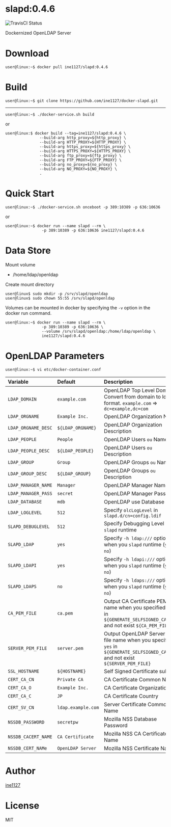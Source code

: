 # slapd:0.4.6

![TravisCI Status](https://travis-ci.org/ine1127/docker-slapd.svg?branch=master)

Dockernized OpenLDAP Server

# Download

```shell-session
user@linux:~$ docker pull ine1127/slapd:0.4.6
```

# Build

```
user@linux:~$ git clone https://github.com/ine1127/docker-slapd.git
```

---

```shell-session
user@linux:~$ ./docker-service.sh build
```

or

```shell-session
user@linux:$ docker build --tag=ine1127/slapd:0.4.6 \
               --build-arg http_proxy=${http_proxy} \
               --build-arg HTTP_PROXY=${HTTP_PROXY} \
               --build-arg https_proxy=${https_proxy} \
               --build-arg HTTPS_PROXY=${HTTPS_PROXY} \
               --build-arg ftp_proxy=${ftp_proxy} \
               --build-arg FTP_PROXY=${FTP_PROXY} \
               --build-arg no_proxy=${no_proxy} \
               --build-arg NO_PROXY=${NO_PROXY} \
               .
```

# Quick Start

```shell-session
user@linux:~$ ./docker-service.sh onceboot -p 389:10389 -p 636:10636
```

or

```shell-session
user@linux:~$ docker run --name slapd --rm \
                -p 389:10389 -p 636:10636 ine1127/slapd:0.4.6
```

# Data Store

Mount volume

- /home/ldap/openldap

Create mount directory

```
user@linux$ sudo mkdir -p /srv/slapd/openldap
user@linux$ sudo chown 55:55 /srv/slapd/openldap
```

Volumes can be mounted in docker by specifying the `-v` option in the docker run command.

```shell-session
user@linux:~$ docker run --name slapd --rm \
                -p 389:10389 -p 636:10636 \
                --volume /srv/slapd/openldap:/home/ldap/openldap \
                ine1127/slapd:0.4.6
```

# OpenLDAP Parameters

```shell-session
user@linux:~$ vi etc/docker-container.conf
```

|Variable|Default|Description|
|:--|:--|:--|
| `LDAP_DOMAIN` | `example.com` | OpenLDAP Top Level Domain. Convert from domain to ldif format. `example.com` => `dc=example,dc=com` |
| `LDAP_ORGNAME` | `Example Inc.` | OpenLDAP Organization Name |
| `LDAP_ORGNAME_DESC` | `${LDAP_ORGNAME}` | OpenLDAP Organization Description |
| `LDAP_PEOPLE` | `People` | OpenLDAP Users `ou` Name |
| `LDAP_PEOPLE_DESC` | `${LDAP_PEOPLE}` | OpenLDAP Users `ou` Description |
| `LDAP_GROUP` | `Group` | OpenLDAP Groups `ou` Name |
| `LDAP_GROUP_DESC` | `${LDAP_GROUP}` | OpenLDAP Groups `ou` Description  |
| `LDAP_MANAGER_NAME` | `Manager` | OpenLDAP Manager Name |
| `LDAP_MANAGER_PASS` | `secret `| OpenLDAP Manager Password |
| `LDAP_DATABASE` | `mdb` | OpenLDAP use Database |
| `LDAP_LOGLEVEL` | `512` | Specify `olcLogLevel` in `slapd.d/cn=config.ldif` |
| `SLAPD_DEBUGLEVEL` | `512` | Specify Debugging Level when `slapd` runtime |
| `SLAPD_LDAP` | `yes` | Specify `-h ldap:///` option when you `slapd` runtime (`yes` or `no`) |
| `SLAPD_LDAPI` | `yes` | Specify `-h ldapi:///` option when you `slapd` runtime (`yes` or `no`) |
| `SLAPD_LDAPS` | `no` | Specify `-h ldaps:///` option when you `slapd` runtime (`yes` or `no`) |
| `CA_PEM_FILE` | `ca.pem` | Output CA Certificate PEM file name when you specified `yes` in `${GENERATE_SELFSIGNED_CACERT}` and not exist `${CA_PEM_FILE}` |
| `SERVER_PEM_FILE` | `server.pem` | Output OpenLDAP Server PEM file name when you specified `yes` in `${GENERATE_SELFSIGNED_CACERT}` and not exist `${SERVER_PEM_FILE}` |
| `SSL_HOSTNAME` | `${HOSTNAME}` | Self Signed Certificate subject |
| `CERT_CA_CN` | `Private CA` | CA Certificate Common Name |
| `CERT_CA_O` | `Example Inc.` | CA Certificate Organization |
| `CERT_CA_C` | `JP` | CA Certificate Country |
| `CERT_SV_CN` | `ldap.example.com` | Server Certificate Common Name |
| `NSSDB_PASSWORD` | `secretpw` | Mozilla NSS Database Password |
| `NSSDB_CACERT_NAME` | `CA Certificate` | Mozilla NSS CA Certificate Name|
| `NSSDB_CERT_NAMe` | `OpenLDAP Server` | Mozilla NSS Certificate Name|

# Author

[ine1127](https://twitter.com/i_luv_kneesox)

# License

MIT
